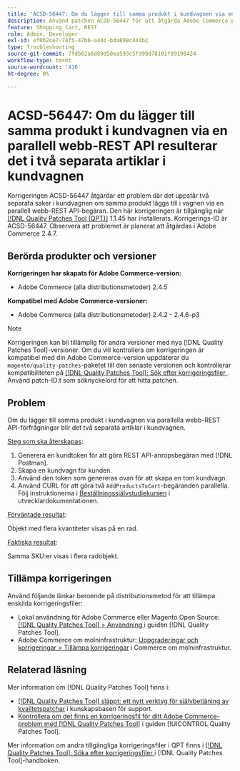 ```yaml
---
title: 'ACSD-56447: Om du lägger till samma produkt i kundvagnen via en parallell webb-REST API resulterar det i två separata artiklar i kundvagnen'
description: Använd patchen ACSD-56447 för att åtgärda Adobe Commerce-problemet, där det uppstår två separata saker i kundvagnen om du lägger till samma produkt via en parallell webb-REST API-begäran.
feature: Shopping Cart, REST
role: Admin, Developer
exl-id: ef0b2ce7-74f5-47b6-a44c-bda898c444b2
type: Troubleshooting
source-git-commit: 7fdb02a6d89d50ea593c5fd99d78101f89198424
workflow-type: tm+mt
source-wordcount: '416'
ht-degree: 0%

---
```


# ACSD-56447: Om du lägger till samma produkt i kundvagnen via en parallell webb-REST API resulterar det i två separata artiklar i kundvagnen

Korrigeringen ACSD-56447 åtgärdar ett problem där det uppstår två separata saker i kundvagnen om samma produkt läggs till i vagnen via en parallell webb-REST API-begäran. Den här korrigeringen är tillgänglig när [[!DNL Quality Patches Tool (QPT)]](https://experienceleague.adobe.com/sv/docs/commerce-operations/tools/quality-patches-tool/quality-patches-tool-to-self-serve-quality-patches) 1.1.45 har installerats. Korrigerings-ID är ACSD-56447. Observera att problemet är planerat att åtgärdas i Adobe Commerce 2.4.7.

## Berörda produkter och versioner

**Korrigeringen har skapats för Adobe Commerce-version:**

* Adobe Commerce (alla distributionsmetoder) 2.4.5

**Kompatibel med Adobe Commerce-versioner:**

* Adobe Commerce (alla distributionsmetoder) 2.4.2 - 2.4.6-p3

>[!NOTE]
>
>Korrigeringen kan bli tillämplig för andra versioner med nya [!DNL Quality Patches Tool]-versioner. Om du vill kontrollera om korrigeringen är kompatibel med din Adobe Commerce-version uppdaterar du `magento/quality-patches`-paketet till den senaste versionen och kontrollerar kompatibiliteten på [[!DNL Quality Patches Tool]: Sök efter korrigeringsfiler ](https://experienceleague.adobe.com/tools/commerce-quality-patches/index.html?lang=sv-SE). Använd patch-ID:t som söknyckelord för att hitta patchen.

## Problem

Om du lägger till samma produkt i kundvagnen via parallella webb-REST API-förfrågningar blir det två separata artiklar i kundvagnen.

<u>Steg som ska återskapas</u>:

1. Generera en kundtoken för att göra REST API-anropsbegäran med [!DNL Postman].
1. Skapa en kundvagn för kunden.
1. Använd den token som genereras ovan för att skapa en tom kundvagn.
1. Använd CURL för att göra två `AddProductsToCart`-begäranden parallella. Följ instruktionerna i [Beställningssjälvstudiekursen](https://developer.adobe.com/commerce/webapi/rest/tutorials/orders/) i utvecklardokumentationen.

<u>Förväntade resultat</u>:

Objekt med flera kvantiteter visas på en rad.

<u>Faktiska resultat</u>:

Samma SKU:er visas i flera radobjekt.

## Tillämpa korrigeringen

Använd följande länkar beroende på distributionsmetod för att tillämpa enskilda korrigeringsfiler:

* Lokal användning för Adobe Commerce eller Magento Open Source: [[!DNL Quality Patches Tool] > Användning ](/help/tools/quality-patches-tool/usage.md) i guiden [!DNL Quality Patches Tool].
* Adobe Commerce om molninfrastruktur: [Uppgraderingar och korrigeringar > Tillämpa korrigeringar](https://experienceleague.adobe.com/docs/commerce-cloud-service/user-guide/develop/upgrade/apply-patches.html?lang=sv-SE) i Commerce om molninfrastruktur.

## Relaterad läsning

Mer information om [!DNL Quality Patches Tool] finns i:

* [[!DNL Quality Patches Tool] släppt: ett nytt verktyg för självbetjäning av kvalitetspatchar](https://experienceleague.adobe.com/sv/docs/commerce-operations/tools/quality-patches-tool/quality-patches-tool-to-self-serve-quality-patches) i kunskapsbasen för support.
* [Kontrollera om det finns en korrigeringsfil för ditt Adobe Commerce-problem med  [!DNL Quality Patches Tool]](/help/tools/quality-patches-tool/patches-available-in-qpt/check-patch-for-magento-issue-with-magento-quality-patches.md) i guiden [!UICONTROL Quality Patches Tool].


Mer information om andra tillgängliga korrigeringsfiler i QPT finns i [[!DNL Quality Patches Tool]: Söka efter korrigeringsfiler ](https://experienceleague.adobe.com/tools/commerce-quality-patches/index.html?lang=sv-SE) i [!DNL Quality Patches Tool]-handboken.
